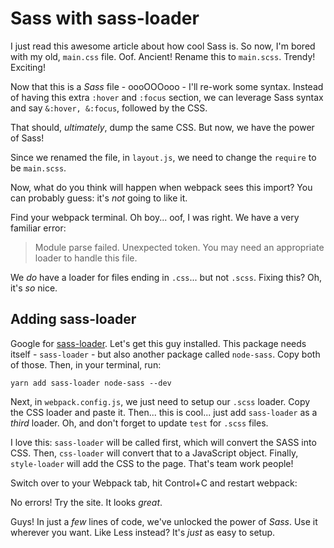 # Sass with sass-loader

I just read this awesome article about how cool Sass is. So now, I'm bored with my
old, `main.css` file. Oof. Ancient! Rename this to `main.scss`. Trendy! Exciting!

Now that this is a *Sass* file - oooOOOooo - I'll re-work some syntax. Instead of
having this extra `:hover` and `:focus` section, we can leverage Sass syntax and
say `&:hover, &:focus`, followed by the CSS.

That should, *ultimately*, dump the same CSS. But now, we have the power of Sass!

Since we renamed the file, in `layout.js`, we need to change the `require` to be
`main.scss`.

Now, what do you think will happen when webpack sees this import? You can probably
guess: it's *not* going to like it.

Find your webpack terminal. Oh boy... oof, I was right. We have a very familiar error:

> Module parse failed. Unexpected token. You may need an appropriate loader
> to handle this file.

We *do* have a loader for files ending in `.css`... but not `.scss`. Fixing this?
Oh, it's *so* nice.

## Adding sass-loader

Google for [sass-loader](https://github.com/webpack-contrib/sass-loader). Let's get
this guy installed. This package needs itself - `sass-loader` - but also another
package called `node-sass`. Copy both of those. Then, in your terminal, run:

```terminal
yarn add sass-loader node-sass --dev
```

Next, in `webpack.config.js`, we just need to setup our `.scss` loader. Copy the
CSS loader and paste it. Then... this is cool... just add `sass-loader` as a *third*
loader. Oh, and don't forget to update `test` for `.scss` files.

I love this: `sass-loader` will be called first, which will convert the SASS into
CSS. Then, `css-loader` will convert that to a JavaScript object. Finally, `style-loader`
will add the CSS to the page. That's team work people!

Switch over to your Webpack tab, hit Control+C and restart webpack:

No errors! Try the site. It looks *great*.

Guys! In just a *few* lines of code, we've unlocked the power of *Sass*. Use it
wherever you want. Like Less instead? It's *just* as easy to setup.
